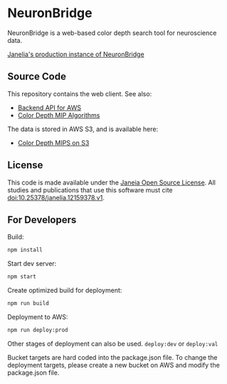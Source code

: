 # NeuronBridge

NeuronBridge is a web-based color depth search tool for neuroscience data. 

[Janelia's production instance of NeuronBridge](https://neuronbridge.janelia.org/)

## Source Code

This repository contains the web client. See also:
* [Backend API for AWS](https://github.com/JaneliaSciComp/neuronbridge-services)
* [Color Depth MIP Algorithms](https://github.com/JaneliaSciComp/colormipsearch)

The data is stored in AWS S3, and is available here:
* [Color Depth MIPS on S3](https://open.quiltdata.com/b/janelia-flylight-color-depth)

## License

This code is made available under the [Janeia Open Source License](LICENSE.md). All studies and publications that use this software must cite [doi:10.25378/janelia.12159378.v1](https://doi.org/10.25378/janelia.12159378.v1).

## For Developers

Build:
```bash
npm install
```

Start dev server:
```bash
npm start
```

Create optimized build for deployment:
```bash
npm run build
```

Deployment to AWS:
```bash
npm run deploy:prod
```
Other stages of deployment can also be used. ```deploy:dev``` or ```deploy:val```

Bucket targets are hard coded into the package.json file. To change the deployment targets, please create a new bucket on AWS and modify the package.json file.